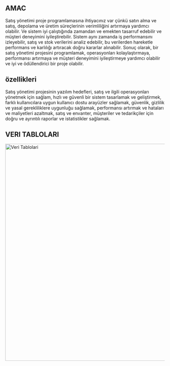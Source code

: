 
## AMAC
Satış yönetimi proje programlamasına ihtiyacınız var çünkü satın alma ve satış, depolama ve üretim süreçlerinin verimliliğini artırmaya yardımcı olabilir. Ve sistem iyi çalıştığında zamandan ve emekten tasarruf edebilir ve müşteri deneyimini iyileştirebilir. Sistem aynı zamanda iş performansını izleyebilir, satış ve stok verilerini analiz edebilir, bu verilerden hareketle performans ve karlılığı artıracak doğru kararlar alınabilir. Sonuç olarak, bir satış yönetimi projesini programlamak, operasyonları kolaylaştırmaya, performansı artırmaya ve müşteri deneyimini iyileştirmeye yardımcı olabilir ve iyi ve ödüllendirici bir proje olabilir.

## özellikleri
Satış yönetimi projesinin yazılım hedefleri, satış ve ilgili operasyonları yönetmek için sağlam, hızlı ve güvenli bir sistem tasarlamak ve geliştirmek, farklı kullanıcılara uygun kullanıcı dostu arayüzler sağlamak, güvenlik, gizlilik ve yasal gerekliliklere uygunluğu sağlamak, performansı artırmak ve hataları ve maliyetleri azaltmak, satış ve envanter, müşteriler ve tedarikçiler için doğru ve ayrıntılı raporlar ve istatistikler sağlamak.
## VERI TABLOLARI
<img width="686" alt="Veri Tablolari" src="https://user-images.githubusercontent.com/115733112/236695747-66e89390-e906-4e55-989b-00347f6ccc86.png">








